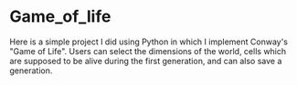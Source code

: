 # Game_of_life
Here is a simple project I did using Python in which I implement Conway's "Game of Life". Users can select the dimensions of the world, cells which are supposed to be alive during the first generation, and can also save a generation.
